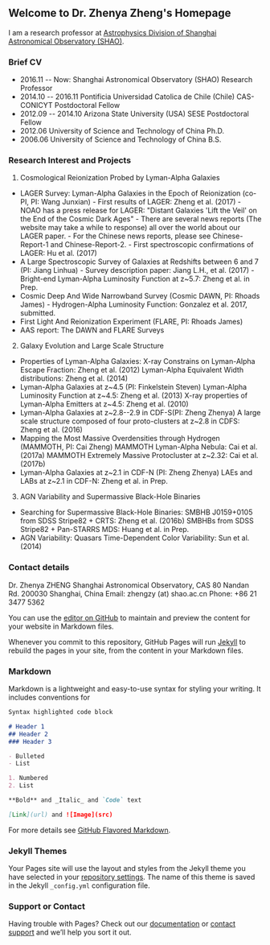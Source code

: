 ## Welcome to Dr. Zhenya Zheng's Homepage

I am a research professor at [Astrophysics Division of Shanghai Astronomical Observatory (SHAO)](http://astro-en.shao.cas.cn/members/).

### Brief CV
- 2016.11 -- Now:        Shanghai Astronomical Observatory (SHAO)         Research Professor
- 2014.10 -- 2016.11    Pontificia Universidad Catolica de Chile (Chile)     CAS-CONICYT Postdoctoral Fellow
- 2012.09 -- 2014.10   Arizona State University (USA)                       SESE Postdoctoral Fellow
- 2012.06              University of Science and Technology of China      Ph.D.
- 2006.06              University of Science and Technology of China       B.S.

### Research Interest and Projects
1. Cosmological Reionization Probed by Lyman-Alpha Galaxies
- LAGER Survey: Lyman-Alpha Galaxies in the Epoch of Reionization (co-PI, PI: Wang Junxian)
      - First results of LAGER: Zheng et al. (2017)
      - NOAO has a press release for LAGER: "Distant Galaxies 'Lift the Veil' on the End of the Cosmic Dark Ages"
      - There are several news reports (The website may take a while to response) all over the world about our LAGER paper.
      - For the Chinese news reports, please see Chinese-Report-1 and Chinese-Report-2.
      - First spectroscopic confirmations of LAGER: Hu et al. (2017)
- A Large Spectroscopic Survey of Galaxies at Redshifts between 6 and 7 (PI: Jiang Linhua)
      - Survey description paper: Jiang L.H., et al. (2017)
      - Bright-end Lyman-Alpha Luminosity Function at z~5.7: Zheng et al. in Prep.
- Cosmic Deep And Wide Narrowband Survey (Cosmic DAWN, PI: Rhoads James)
      - Hydrogen-Alpha Luminosity Function: Gonzalez et al. 2017, submitted.
- First Light And Reionization Experiment (FLARE, PI: Rhoads James)
-  AAS report: The DAWN and FLARE Surveys
      
2. Galaxy Evolution and Large Scale Structure
- Properties of Lyman-Alpha Galaxies:
      X-ray Constrains on Lyman-Alpha Escape Fraction: Zheng et al. (2012)
      Lyman-Alpha Equivalent Width distributions: Zheng et al. (2014)
- Lyman-Alpha Galaxies at z~4.5 (PI: Finkelstein Steven)
      Lyman-Alpha Luminosity Function at z~4.5: Zheng et al. (2013)
      X-ray properties of Lyman-Alpha Emitters at z~4.5: Zheng et al. (2010)
- Lyman-Alpha Galaxies at z~2.8--2.9 in CDF-S(PI: Zheng Zhenya)
      A large scale structure composed of four proto-clusters at z~2.8 in CDFS: Zheng et al. (2016)
- Mapping the Most Massive Overdensities through Hydrogen (MAMMOTH, PI: Cai Zheng)
      MAMMOTH Lyman-Alpha Nebula: Cai et al. (2017a)
      MAMMOTH Extremely Massive Protocluster at z~2.32: Cai et al. (2017b)
- Lyman-Alpha Galaxies at z~2.1 in CDF-N (PI: Zheng Zhenya)
      LAEs and LABs at z~2.1 in CDF-N: Zheng et al. in Prep.

3. AGN Variability and Supermassive Black-Hole Binaries
- Searching for Supermassive Black-Hole Binaries:
      SMBHB J0159+0105 from SDSS Stripe82 + CRTS: Zheng et al. (2016b)
      SMBHBs from SDSS Stripe82 + Pan-STARRS MDS: Huang et al. in Prep.
- AGN Variability:
      Quasars Time-Dependent Color Variability: Sun et al. (2014)

### Contact details

Dr. Zhenya ZHENG
Shanghai Astronomical Observatory, CAS
80 Nandan Rd.
200030 Shanghai, China
Email: zhengzy (at) shao.ac.cn
Phone: +86 21 3477 5362

You can use the [editor on GitHub](https://github.com/zhengzyAstro/zhengzyAstro.github.io/edit/master/README.md) to maintain and preview the content for your website in Markdown files.

Whenever you commit to this repository, GitHub Pages will run [Jekyll](https://jekyllrb.com/) to rebuild the pages in your site, from the content in your Markdown files.

### Markdown

Markdown is a lightweight and easy-to-use syntax for styling your writing. It includes conventions for

```markdown
Syntax highlighted code block

# Header 1
## Header 2
### Header 3

- Bulleted
- List

1. Numbered
2. List

**Bold** and _Italic_ and `Code` text

[Link](url) and ![Image](src)
```

For more details see [GitHub Flavored Markdown](https://guides.github.com/features/mastering-markdown/).

### Jekyll Themes

Your Pages site will use the layout and styles from the Jekyll theme you have selected in your [repository settings](https://github.com/zhengzyAstro/zhengzyAstro.github.io/settings). The name of this theme is saved in the Jekyll `_config.yml` configuration file.

### Support or Contact

Having trouble with Pages? Check out our [documentation](https://help.github.com/categories/github-pages-basics/) or [contact support](https://github.com/contact) and we’ll help you sort it out.
